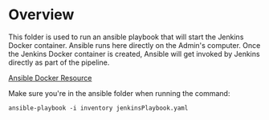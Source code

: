 # Overview

This folder is used to run an ansible playbook that will start the Jenkins Docker container. Ansible runs here directly on the Admin's computer. Once the Jenkins Docker container is created, Ansible will get invoked by Jenkins directly as part of the pipeline.

[Ansible Docker Resource](https://docs.ansible.com/ansible/2.5/modules/docker_container_module.html)

Make sure you're in the ansible folder when running the command:
```shell
ansible-playbook -i inventory jenkinsPlaybook.yaml
```
